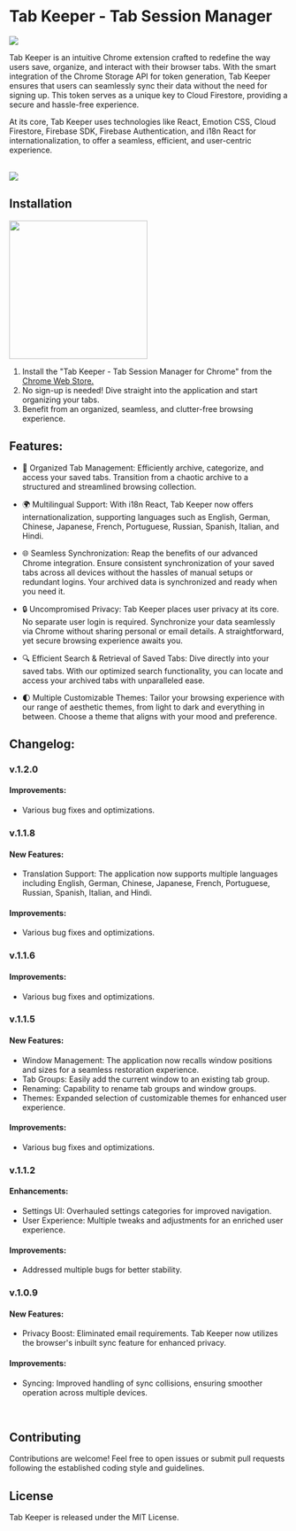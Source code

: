 # Tab Keeper - Tab Session Manager

<a href="https://chrome.google.com/webstore/detail/tabkeeper-tab-session-man/gpibgniomobngodpnikhheifblbpbbah" target="_blank"><img src="https://github.com/justinegeo96/tab-keeper-react-chrome-extension/blob/main/store-assets/marquee%20promo%20tile/tab-keeper-marquee-promo-tile.png"></a>

Tab Keeper is an intuitive Chrome extension crafted to redefine the way users save, organize, and interact with their browser tabs. With the smart integration of the Chrome Storage API for token generation, Tab Keeper ensures that users can seamlessly sync their data without the need for signing up. This token serves as a unique key to Cloud Firestore, providing a secure and hassle-free experience.

At its core, Tab Keeper uses technologies like React, Emotion CSS, Cloud Firestore, Firebase SDK, Firebase Authentication, and i18n React for internationalization, to offer a seamless, efficient, and user-centric experience.<br><br>

<a href="https://chrome.google.com/webstore/detail/tabkeeper-tab-session-man/gpibgniomobngodpnikhheifblbpbbah" target="_blank"><img src="https://github.com/justinegeo96/tab-keeper-react-chrome-extension/blob/main/store-assets/screenshots/tab-keeper-screenshot-2.png"></a>

## Installation

<a href="https://chrome.google.com/webstore/detail/tabkeeper-tab-session-man/gpibgniomobngodpnikhheifblbpbbah" target="_blank"><img src="https://github.com/justinegeo96/tab-keeper-react-chrome-extension/blob/main/store-assets/banners/chrome_web_store_download_button.png" width="250"></a>

1. Install the "Tab Keeper - Tab Session Manager for Chrome" from the [Chrome Web Store.](https://chrome.google.com/webstore/detail/tabkeeper-tab-session-manager-for-chrome/gpibgniomobngodpnikhheifblbpbbah)
2. No sign-up is needed! Dive straight into the application and start organizing your tabs.
3. Benefit from an organized, seamless, and clutter-free browsing experience.
   <br>

## Features:

- 🔖 Organized Tab Management: Efficiently archive, categorize, and access your saved tabs. Transition from a chaotic archive to a structured and streamlined browsing collection.

- 🌍 Multilingual Support: With i18n React, Tab Keeper now offers internationalization, supporting languages such as English, German, Chinese, Japanese, French, Portuguese, Russian, Spanish, Italian, and Hindi.

- 🌐 Seamless Synchronization: Reap the benefits of our advanced Chrome integration. Ensure consistent synchronization of your saved tabs across all devices without the hassles of manual setups or redundant logins. Your archived data is synchronized and ready when you need it.

- 🔒 Uncompromised Privacy: Tab Keeper places user privacy at its core. No separate user login is required. Synchronize your data seamlessly via Chrome without sharing personal or email details. A straightforward, yet secure browsing experience awaits you.

- 🔍 Efficient Search & Retrieval of Saved Tabs: Dive directly into your saved tabs. With our optimized search functionality, you can locate and access your archived tabs with unparalleled ease.

- 🌓 Multiple Customizable Themes: Tailor your browsing experience with our range of aesthetic themes, from light to dark and everything in between. Choose a theme that aligns with your mood and preference.
  <br>

## Changelog:

### v.1.2.0

#### Improvements:

- Various bug fixes and optimizations.

### v.1.1.8

#### New Features:

- Translation Support: The application now supports multiple languages including English, German, Chinese, Japanese, French, Portuguese, Russian, Spanish, Italian, and Hindi.

#### Improvements:

- Various bug fixes and optimizations.

### v.1.1.6

#### Improvements:

- Various bug fixes and optimizations.

### v.1.1.5

#### New Features:

- Window Management: The application now recalls window positions and sizes for a seamless restoration experience.
- Tab Groups: Easily add the current window to an existing tab group.
- Renaming: Capability to rename tab groups and window groups.
- Themes: Expanded selection of customizable themes for enhanced user experience.

#### Improvements:

- Various bug fixes and optimizations.

### v.1.1.2

#### Enhancements:

- Settings UI: Overhauled settings categories for improved navigation.
- User Experience: Multiple tweaks and adjustments for an enriched user experience.

#### Improvements:

- Addressed multiple bugs for better stability.

### v.1.0.9

#### New Features:

- Privacy Boost: Eliminated email requirements. Tab Keeper now utilizes the browser's inbuilt sync feature for enhanced privacy.

#### Improvements:

- Syncing: Improved handling of sync collisions, ensuring smoother operation across multiple devices.

<br>

## Contributing

Contributions are welcome! Feel free to open issues or submit pull requests following the established coding style and guidelines.
<br>

## License

Tab Keeper is released under the MIT License.
